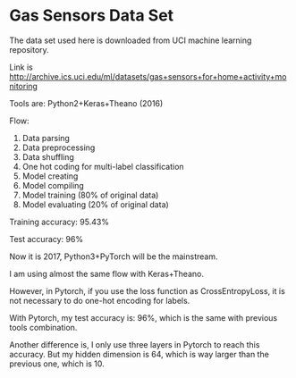# Gas Sensors Data Set

The data set used here is downloaded from UCI machine learning repository. 
 
Link is http://archive.ics.uci.edu/ml/datasets/gas+sensors+for+home+activity+monitoring 

Tools are:
Python2+Keras+Theano (2016)

Flow:

1. Data parsing
2. Data preprocessing
3. Data shuffling 
4. One hot coding for multi-label classification
5. Model creating
6. Model compiling
7. Model training (80% of original data)
8. Model evaluating (20% of original data)


Training accuracy: 95.43%

Test accuracy: 96%

Now it is 2017, Python3+PyTorch will be the mainstream.

I am using almost the same flow with Keras+Theano. 

However, in Pytorch, if you use the loss function as CrossEntropyLoss, it is not necessary to do one-hot encoding for labels.

With Pytorch, my test accuracy is: 96%, which is the same with previous tools combination.

Another difference is, I only use three layers in Pytorch to reach this accuracy. But my hidden dimension is 64, which is way larger than the previous one, which is 10.
